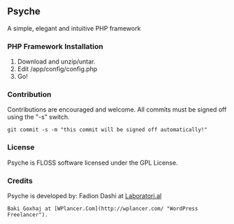 ## Psyche

A simple, elegant and intuitive PHP framework

### PHP Framework Installation

1. Download and unzip/untar.
2. Edit /app/config/config.php
3. Go!

### Contribution

Contributions are encouraged and welcome. All commits must be signed off using the "-s" switch.

	git commit -s -m "this commit will be signed off automatically!"

### License

Psyche is FLOSS software licensed under the GPL License.

### Credits

Psyche is developed by:
	Fadion Dashi at [Laboratori.al](http://laboratori.al/ "Web Developer and Designer from Tirana, Albania")

	Baki Goxhaj at [WPlancer.Com](http://wplancer.com/ "WordPress Freelancer").